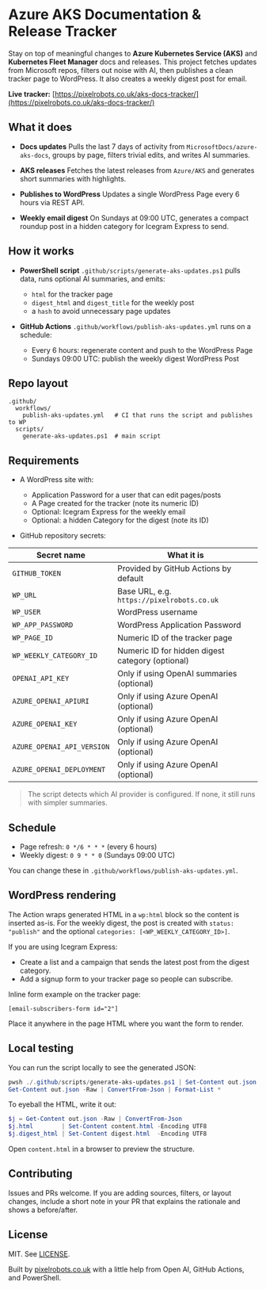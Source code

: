 # Azure AKS Documentation & Release Tracker

Stay on top of meaningful changes to **Azure Kubernetes Service (AKS)** and **Kubernetes Fleet Manager** docs and releases.
This project fetches updates from Microsoft repos, filters out noise with AI, then publishes a clean tracker page to WordPress. It also creates a weekly digest post for email.

**Live tracker:** [https://pixelrobots.co.uk/aks-docs-tracker/](https://pixelrobots.co.uk/aks-docs-tracker/)


## What it does

* **Docs updates**
  Pulls the last 7 days of activity from `MicrosoftDocs/azure-aks-docs`, groups by page, filters trivial edits, and writes AI summaries.

* **AKS releases**
  Fetches the latest releases from `Azure/AKS` and generates short summaries with highlights.

* **Publishes to WordPress**
  Updates a single WordPress Page every 6 hours via REST API.

* **Weekly email digest**
  On Sundays at 09:00 UTC, generates a compact roundup post in a hidden category for Icegram Express to send.


## How it works

* **PowerShell script**
  `.github/scripts/generate-aks-updates.ps1` pulls data, runs optional AI summaries, and emits:

  * `html` for the tracker page
  * `digest_html` and `digest_title` for the weekly post
  * a `hash` to avoid unnecessary page updates

* **GitHub Actions**
  `.github/workflows/publish-aks-updates.yml` runs on a schedule:

  * Every 6 hours: regenerate content and push to the WordPress Page
  * Sundays 09:00 UTC: publish the weekly digest WordPress Post


## Repo layout

```
.github/
  workflows/
    publish-aks-updates.yml   # CI that runs the script and publishes to WP
  scripts/
    generate-aks-updates.ps1  # main script
```

## Requirements

* A WordPress site with:

  * Application Password for a user that can edit pages/posts
  * A Page created for the tracker (note its numeric ID)
  * Optional: Icegram Express for the weekly email
  * Optional: a hidden Category for the digest (note its ID)

* GitHub repository secrets:

| Secret name                | What it is                                       |
| -------------------------- | ------------------------------------------------ |
| `GITHUB_TOKEN`             | Provided by GitHub Actions by default            |
| `WP_URL`                   | Base URL, e.g. `https://pixelrobots.co.uk`       |
| `WP_USER`                  | WordPress username                               |
| `WP_APP_PASSWORD`          | WordPress Application Password                   |
| `WP_PAGE_ID`               | Numeric ID of the tracker page                   |
| `WP_WEEKLY_CATEGORY_ID`    | Numeric ID for hidden digest category (optional) |
| `OPENAI_API_KEY`           | Only if using OpenAI summaries (optional)        |
| `AZURE_OPENAI_APIURI`      | Only if using Azure OpenAI (optional)            |
| `AZURE_OPENAI_KEY`         | Only if using Azure OpenAI (optional)            |
| `AZURE_OPENAI_API_VERSION` | Only if using Azure OpenAI (optional)            |
| `AZURE_OPENAI_DEPLOYMENT`  | Only if using Azure OpenAI (optional)            |

> The script detects which AI provider is configured. If none, it still runs with simpler summaries.


## Schedule

* Page refresh: `0 */6 * * *` (every 6 hours)
* Weekly digest: `0 9 * * 0` (Sundays 09:00 UTC)

You can change these in `.github/workflows/publish-aks-updates.yml`.


## WordPress rendering

The Action wraps generated HTML in a `wp:html` block so the content is inserted as-is.
For the weekly digest, the post is created with `status: "publish"` and the optional `categories: [<WP_WEEKLY_CATEGORY_ID>]`.

If you are using Icegram Express:

* Create a list and a campaign that sends the latest post from the digest category.
* Add a signup form to your tracker page so people can subscribe.

Inline form example on the tracker page:

```
[email-subscribers-form id="2"]
```

Place it anywhere in the page HTML where you want the form to render.


## Local testing

You can run the script locally to see the generated JSON:

```powershell
pwsh ./.github/scripts/generate-aks-updates.ps1 | Set-Content out.json
Get-Content out.json -Raw | ConvertFrom-Json | Format-List *
```

To eyeball the HTML, write it out:

```powershell
$j = Get-Content out.json -Raw | ConvertFrom-Json
$j.html        | Set-Content content.html -Encoding UTF8
$j.digest_html | Set-Content digest.html  -Encoding UTF8
```

Open `content.html` in a browser to preview the structure.

## Contributing

Issues and PRs welcome. If you are adding sources, filters, or layout changes, include a short note in your PR that explains the rationale and shows a before/after.


## License

MIT. See [LICENSE](LICENSE).


Built by [pixelrobots.co.uk](https://pixelrobots.co.uk) with a little help from Open AI, GitHub Actions, and PowerShell.
